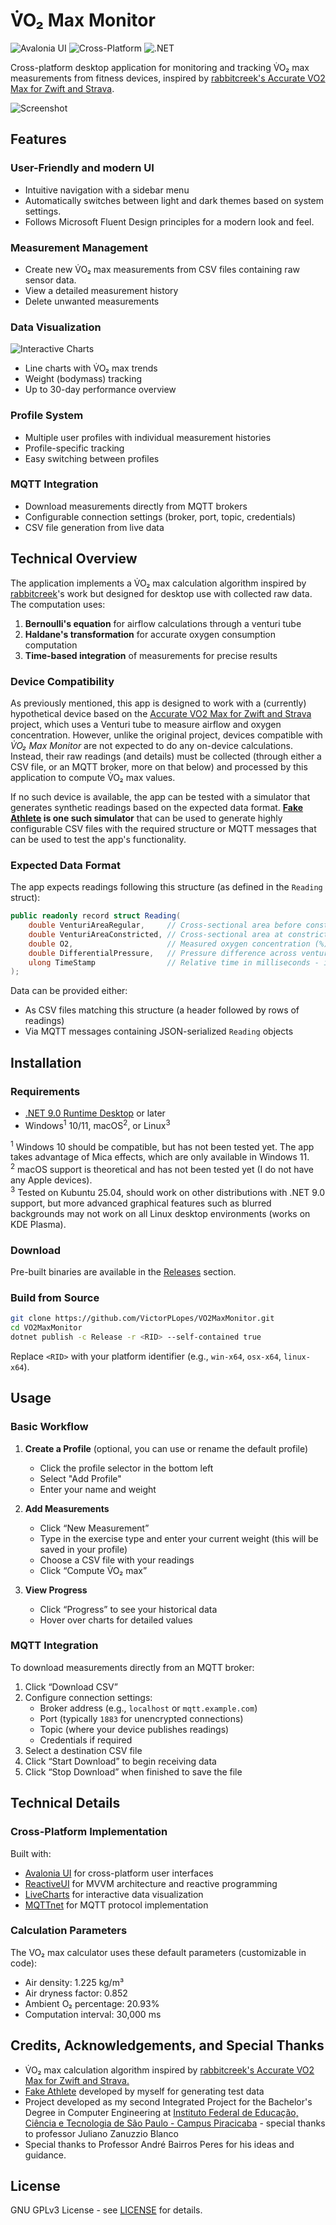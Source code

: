 ﻿# V̇O₂ Max Monitor

![Avalonia UI](https://img.shields.io/badge/Avalonia-UI-purple)
![Cross-Platform](https://img.shields.io/badge/Cross--Platform-Windows%20%7C%20macOS%20%7C%20Linux-blue)
![.NET](https://img.shields.io/badge/.NET-9.0-blue)

Cross-platform desktop application for monitoring and tracking V̇O₂ max measurements from fitness devices, inspired by [rabbitcreek's Accurate VO2 Max for Zwift and Strava](https://www.instructables.com/Accurate-VO2-Max-for-Zwift-and-Strava/).

![Screenshot](assets/MeasurementDetails.png)

## Features

### User-Friendly and modern UI
- Intuitive navigation with a sidebar menu
- Automatically switches between light and dark themes based on system settings.
- Follows Microsoft Fluent Design principles for a modern look and feel.

### Measurement Management
- Create new V̇O₂ max measurements from CSV files containing raw sensor data.
- View a detailed measurement history
- Delete unwanted measurements

### Data Visualization

![Interactive Charts](assets/Progress.png)

- Line charts with V̇O₂ max trends
- Weight (bodymass) tracking
- Up to 30-day performance overview

### Profile System
- Multiple user profiles with individual measurement histories
- Profile-specific tracking
- Easy switching between profiles

### MQTT Integration
- Download measurements directly from MQTT brokers
- Configurable connection settings (broker, port, topic, credentials)
- CSV file generation from live data

## Technical Overview

The application implements a V̇O₂ max calculation algorithm inspired by [rabbitcreek](https://www.instructables.com/Accurate-VO2-Max-for-Zwift-and-Strava/)'s work but designed for desktop use with collected raw data. The computation uses:

1. **Bernoulli's equation** for airflow calculations through a venturi tube
2. **Haldane's transformation** for accurate oxygen consumption computation
3. **Time-based integration** of measurements for precise results

### Device Compatibility

As previously mentioned, this app is designed to work with a (currently) hypothetical device based on the [Accurate VO2 Max for Zwift and Strava](https://www.instructables.com/Accurate-VO2-Max-for-Zwift-and-Strava/) project, which uses a Venturi tube to measure airflow and oxygen concentration. However, unlike the original project, devices compatible with *V̇O₂ Max Monitor* are not expected to do any on-device calculations. Instead, their raw readings (and details) must be collected (through either a CSV file, or an MQTT broker, more on that below) and processed by this application to compute V̇O₂ max values.

If no such device is available, the app can be tested with a simulator that generates synthetic readings based on the expected data format. **[Fake Athlete](https://gist.github.com/VictorPLopes/febac0231d3737dbafaff2204a1819d1) is one such simulator** that can be used to generate highly configurable CSV files with the required structure or MQTT messages that can be used to test the app's functionality.

### Expected Data Format

The app expects readings following this structure (as defined in the `Reading` struct):

```cs
public readonly record struct Reading(
    double VenturiAreaRegular,     // Cross-sectional area before constriction (m²) - THIS VALUE MUST BE CONSTANT ACROSS ALL READINGS
    double VenturiAreaConstricted, // Cross-sectional area at constriction (m²) - THIS VALUE MUST BE CONSTANT ACROSS ALL READINGS
    double O2,                     // Measured oxygen concentration (%)
    double DifferentialPressure,   // Pressure difference across venturi (Pa)
    ulong TimeStamp                // Relative time in milliseconds - in other words, "the device's time"
);
```

Data can be provided either:
- As CSV files matching this structure (a header followed by rows of readings)
- Via MQTT messages containing JSON-serialized `Reading` objects

## Installation

### Requirements
- [.NET 9.0 Runtime Desktop](https://dotnet.microsoft.com/en-us/download/dotnet/9.0/runtime) or later
- Windows<sup>1</sup> 10/11, macOS<sup>2</sup>, or Linux<sup>3</sup>

<sup>1</sup> Windows 10 should be compatible, but has not been tested yet. The app takes advantage of Mica effects, which are only available in Windows 11. <br>
<sup>2</sup> macOS support is theoretical and has not been tested yet (I do not have any Apple devices). <br>
<sup>3</sup> Tested on Kubuntu 25.04, should work on other distributions with .NET 9.0 support, but more advanced graphical features such as blurred backgrounds may not work on all Linux desktop environments (works on KDE Plasma).

### Download
Pre-built binaries are available in the [Releases](https://github.com/VictorPLopes/VO2MaxMonitor/releases) section.

### Build from Source
```bash
git clone https://github.com/VictorPLopes/VO2MaxMonitor.git
cd VO2MaxMonitor
dotnet publish -c Release -r <RID> --self-contained true
```
Replace `<RID>` with your platform identifier (e.g., `win-x64`, `osx-x64`, `linux-x64`).

## Usage

### Basic Workflow
1. **Create a Profile** (optional, you can use or rename the default profile)
    - Click the profile selector in the bottom left
    - Select "Add Profile"
    - Enter your name and weight

2. **Add Measurements**
    - Click “New Measurement”
    - Type in the exercise type and enter your current weight (this will be saved in your profile)
    - Choose a CSV file with your readings
    - Click “Compute V̇O₂ max”

3. **View Progress**
    - Click “Progress” to see your historical data
    - Hover over charts for detailed values

### MQTT Integration
To download measurements directly from an MQTT broker:

1. Click “Download CSV”
2. Configure connection settings:
    - Broker address (e.g., `localhost` or `mqtt.example.com`)
    - Port (typically `1883` for unencrypted connections)
    - Topic (where your device publishes readings)
    - Credentials if required
3. Select a destination CSV file
4. Click “Start Download” to begin receiving data
5. Click “Stop Download” when finished to save the file

## Technical Details

### Cross-Platform Implementation
Built with:
- [Avalonia UI](https://avaloniaui.net/) for cross-platform user interfaces
- [ReactiveUI](https://www.reactiveui.net/) for MVVM architecture and reactive programming
- [LiveCharts](https://livecharts.dev/) for interactive data visualization
- [MQTTnet](https://github.com/dotnet/MQTTnet) for MQTT protocol implementation

### Calculation Parameters
The VO₂ max calculator uses these default parameters (customizable in code):
- Air density: 1.225 kg/m³
- Air dryness factor: 0.852
- Ambient O₂ percentage: 20.93%
- Computation interval: 30,000 ms

## Credits, Acknowledgements, and Special Thanks
- V̇O₂ max calculation algorithm inspired by [rabbitcreek's Accurate VO2 Max for Zwift and Strava.](https://www.instructables.com/Accurate-VO2-Max-for-Zwift-and-Strava/)
- [Fake Athlete](https://gist.github.com/VictorPLopes/febac0231d3737dbafaff2204a1819d1) developed by myself for generating test data
- Project developed as my second Integrated Project for the Bachelor's Degree in Computer Engineering at [Instituto Federal de Educação, Ciência e Tecnologia de São Paulo - Campus Piracicaba](https://prc.ifsp.edu.br/) - special thanks to professor Juliano Zanuzzio Blanco
- Special thanks to Professor André Bairros Peres for his ideas and guidance.

## License

GNU GPLv3 License - see [LICENSE](LICENSE) for details.